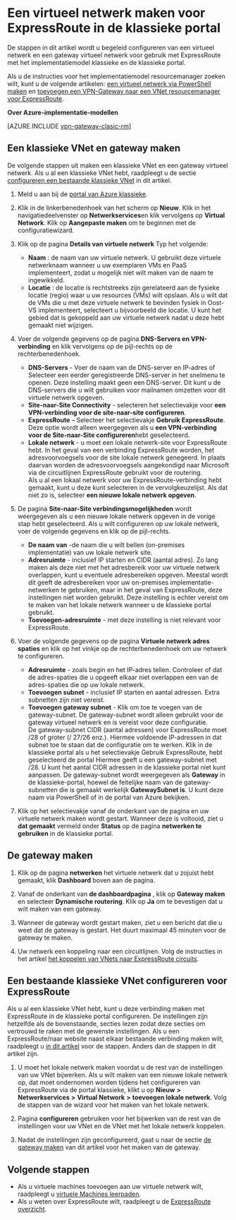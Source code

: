 <properties
   pageTitle="Een virtueel netwerk en de Gateway configureren voor ExpressRoute in de klassieke portal | Microsoft Azure"
   description="In dit artikel begeleidt u bij het instellen van een virtueel netwerk voor ExpressRoute met het implementatiemodel klassieke en de klassieke portal."
   documentationCenter="na"
   services="expressroute"
   authors="cherylmc"
   manager="carmonm"
   editor=""
   tags="azure-service-management"/>

<tags 
   ms.service="expressroute"
   ms.devlang="na"
   ms.topic="article" 
   ms.tgt_pltfrm="na"
   ms.workload="infrastructure-services" 
   ms.date="09/20/2016"
   ms.author="cherylmc"/>

# <a name="create-a-virtual-network-for-expressroute-in-the-classic-portal"></a>Een virtueel netwerk maken voor ExpressRoute in de klassieke portal

De stappen in dit artikel wordt u begeleid configureren van een virtueel netwerk en een gateway virtueel netwerk voor gebruik met ExpressRoute met het implementatiemodel klassieke en de klassieke portal.

Als u de instructies voor het implementatiemodel resourcemanager zoeken wilt, kunt u de volgende artikelen: [een virtueel netwerk via PowerShell maken](../virtual-network/virtual-networks-create-vnet-arm-ps.md) en [toevoegen een VPN-Gateway naar een VNet resourcemanager voor ExpressRoute](expressroute-howto-add-gateway-resource-manager.md).

**Over Azure-implementatie-modellen**

[AZURE.INCLUDE [vpn-gateway-clasic-rm](../../includes/vpn-gateway-classic-rm-include.md)] 

## <a name="create-a-classic-vnet-and-gateway"></a>Een klassieke VNet en gateway maken

De volgende stappen uit maken een klassieke VNet en een gateway virtueel netwerk. Als u al een klassieke VNet hebt, raadpleegt u de sectie [configureren een bestaande klassieke VNet](#config) in dit artikel.

1. Meld u aan bij de [portal van Azure klassieke](http://manage.windowsazure.com).

2. Klik in de linkerbenedenhoek van het scherm op **Nieuw**. Klik in het navigatiedeelvenster op **Netwerkservices**en klik vervolgens op **Virtual Network**. Klik op **Aangepaste maken** om te beginnen met de configuratiewizard.

3. Klik op de pagina **Details van virtuele netwerk** Typ het volgende:

    - **Naam** : de naam van uw virtuele netwerk. U gebruikt deze virtuele netwerknaam wanneer u uw exemplaren VMs en PaaS implementeert, zodat u mogelijk niet wilt maken van de naam te ingewikkeld.
    - **Locatie** : de locatie is rechtstreeks zijn gerelateerd aan de fysieke locatie (regio) waar u uw resources (VMs) wilt opslaan. Als u wilt dat de VMs die u met deze virtuele netwerk te bevinden fysiek in Oost-VS implementeert, selecteert u bijvoorbeeld die locatie. U kunt het gebied dat is gekoppeld aan uw virtuele netwerk nadat u deze hebt gemaakt niet wijzigen.

4. Voer de volgende gegevens op de pagina **DNS-Servers en VPN-verbinding** en klik vervolgens op de pijl-rechts op de rechterbenedenhoek. 

    - **DNS-Servers** - Voer de naam van de DNS-server en IP-adres of Selecteer een eerder geregistreerde DNS-server in het snelmenu te openen. Deze instelling maakt geen een DNS-server. Dit kunt u de DNS-servers die u wilt gebruiken voor mailnamen omzetten voor dit virtuele netwerk opgeven.
    - **Site-naar-Site Connectivity** - selecteren het selectievakje voor **een VPN-verbinding voor de site-naar-site configureren**.
    - **ExpressRoute** – Selecteer het selectievakje **Gebruik ExpressRoute**. Deze optie wordt alleen weergegeven als u **een VPN-verbinding voor de Site-naar-Site configureren**hebt geselecteerd.
    - **Lokale netwerk** - u moet een lokale netwerk-site voor ExpressRoute hebt. In het geval van een verbinding ExpressRoute worden, het adresvoorvoegsels voor de site lokale netwerk genegeerd. In plaats daarvan worden de adresvoorvoegsels aangekondigd naar Microsoft via de circuitlijnen ExpressRoute gebruikt voor de routering.<BR>Als u al een lokaal netwerk voor uw ExpressRoute-verbinding hebt gemaakt, kunt u deze kunt selecteren in de vervolgkeuzelijst. Als dat niet zo is, selecteer **een nieuwe lokale netwerk opgeven**.

5. De pagina **Site-naar-Site verbindingsmogelijkheden** wordt weergegeven als u een nieuwe lokale netwerk opgeven in de vorige stap hebt geselecteerd. Als u wilt configureren op uw lokale netwerk, voer de volgende gegevens en klik op de pijl-rechts. 

    - **De naam van** -de naam die u wilt bellen (on-premises implementatie) van uw lokale netwerk site.
    - **Adresruimte** - inclusief IP starten en CIDR (aantal adres). Zo lang maken als deze niet met het adresbereik voor uw virtuele netwerk overlappen, kunt u eventuele adresbereiken opgeven. Meestal wordt dit geeft de adresbereiken voor uw on-premises implementatie-netwerken te gebruiken, maar in het geval van ExpressRoute, deze instellingen niet worden gebruikt. Deze instelling is echter vereist om te maken van het lokale netwerk wanneer u de klassieke portal gebruikt.
    - **Toevoegen-adresruimte** - met deze instelling is niet relevant voor ExpressRoute.


6. Voer de volgende gegevens op de pagina **Virtuele netwerk adres spaties** en klik op het vinkje op de rechterbenedenhoek om uw netwerk te configureren. 

    - **Adresruimte** - zoals begin en het IP-adres tellen. Controleer of dat de adres-spaties die u opgeeft elkaar niet overlappen een van de adres-spaties die op uw lokale netwerk.
    - **Toevoegen subnet** - inclusief IP starten en aantal adressen. Extra subnetten zijn niet vereist.
    - **Toevoegen gateway subnet** - Klik om toe te voegen van de gateway-subnet. De gateway-subnet wordt alleen gebruikt voor de gateway virtueel netwerk en is vereist voor deze configuratie.<BR>De gateway-subnet CIDR (aantal adressen) voor ExpressRoute moet /28 of groter (/ 27/26 enz.). Hiermee voldoende IP-adressen in dat subnet toe te staan dat de configuratie om te werken. Klik in de klassieke portal als u het selectievakje Gebruik ExpressRoute, hebt geselecteerd de portal Hiermee geeft u een gateway-subnet met /28.  U kunt het aantal CIDR adressen in de klassieke portal niet kunt aanpassen. De gateway-subnet wordt weergegeven als **Gateway** in de klassieke-portal, hoewel de feitelijke naam van de gateway-subnetten die is gemaakt werkelijk **GatewaySubnet is**. U kunt deze naam via PowerShell of in de portal van Azure bekijken.

7. Klik op het selectievakje vanaf de onderkant van de pagina en uw virtuele netwerk maken wordt gestart. Wanneer deze is voltooid, ziet u **dat gemaakt** vermeld onder **Status** op de pagina **netwerken te gebruiken** in de klassieke portal.

## <a name="gw"></a>De gateway maken

1. Klik op de pagina **netwerken** het virtuele netwerk dat u zojuist hebt gemaakt, klik **Dashboard** boven aan de pagina.

2. Vanaf de onderkant van **de dashboardpagina** , klik op **Gateway maken** en selecteer **Dynamische routering**. Klik op **Ja** om te bevestigen dat u wilt maken van een gateway.

3. Wanneer de gateway wordt gestart maken, ziet u een bericht dat die u weet dat de gateway is gestart. Het duurt maximaal 45 minuten voor de gateway te maken.

4. Uw netwerk een koppeling naar een circuitlijnen. Volg de instructies in het artikel [het koppelen van VNets naar ExpressRoute circuits](expressroute-howto-linkvnet-classic.md).

## <a name="config"></a>Een bestaande klassieke VNet configureren voor ExpressRoute

Als u al een klassieke VNet hebt, kunt u deze verbinding maken met ExpressRoute in de klassieke portal configureren. De instellingen zijn hetzelfde als de bovenstaande, secties lezen zodat deze secties om vertrouwd te raken met de gewenste instellingen. Als u een ExpressRoute/naar website naast elkaar bestaande verbinding maken wilt, raadpleegt u [in dit artikel](expressroute-howto-coexist-classic.md) voor de stappen. Anders dan de stappen in dit artikel zijn.
 
1. U moet het lokale netwerk maken voordat u de rest van de instellingen van uw VNet bijwerken. Als u wilt maken van een nieuwe lokale netwerk op, dat moet ondernomen worden tijdens het configureren van ExpressRoute via de portal klassieke, klikt u op **Nieuw** **>** **Netwerkservices** **>** **Virtual Network** **>** **toevoegen lokale netwerk**. Volg de stappen van de wizard voor het maken van het lokale netwerk.

2. Pagina **configureren** gebruiken voor het bijwerken van de rest van de instellingen voor uw VNet en de VNet met het lokale netwerk koppelen.

3. Nadat de instellingen zijn geconfigureerd, gaat u naar de sectie [de gateway maken](#gw) van dit artikel voor het maken van de gateway.


## <a name="next-steps"></a>Volgende stappen

- Als u virtuele machines toevoegen aan uw virtuele netwerk wilt, raadpleegt u [virtuele Machines leerpaden](https://azure.microsoft.com/documentation/learning-paths/virtual-machines/).
- Als u weten over ExpressRoute wilt, raadpleegt u de [ExpressRoute overzicht](expressroute-introduction.md).


 
